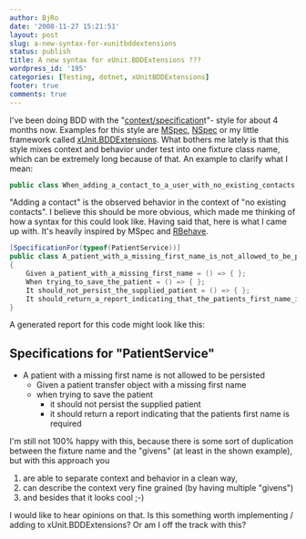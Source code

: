 ```yaml
---
author: BjRo
date: '2008-11-27 15:21:51'
layout: post
slug: a-new-syntax-for-xunitbddextensions
status: publish
title: A new syntax for xUnit.BDDExtensions ???
wordpress_id: '195'
categories: [Testing, dotnet, xUnitBDDExtensions]
footer: true
comments: true
---
```


I've been doing BDD with the "[context/specification](http://www.lostechies.com/blogs/colinjack/archive/2008/11/19/context-specification-available-frameworks-bdd.aspx)t"-
style for about 4 months now. Examples for this style are [MSpec](http://codebetter.com/blogs/aaron.jensen/archive/2008/09/02/mspec-v0-2.aspx),
[NSpec](http://nspec.tigris.org/) or my little framework called [xUnit.BDDExtensions](http://www.github.com/bjro/xunitbddextensions/).
What bothers me lately is that this style mixes context and behavior under test into one fixture class name, which can be extremely long
because of that. An example to clarify what I mean: 

``` csharp Context/Specification When/Then
public class When_adding_a_contact_to_a_user_with_no_existing_contacts { }
```

"Adding a contact" is the observed behavior in the context of "no existing contacts". I believe this should be more obvious, which
made me thinking of how a syntax for this could look like. Having said that, here is what I came up with. It's heavily inspired by MSpec and
[RBehave](http://dannorth.net/2007/06/introducing-rbehave). 

``` csharp Example for a new syntax
[SpecificationFor(typeof(PatientService))] 
public class A_patient_with_a_missing_first_name_is_not_allowed_to_be_persisted 
{
	Given a_patient_with_a_missing_first_name = () => { }; 
	When trying_to_save_the_patient = () => { }; 
	It should_not_persist_the_supplied_patient = () => { }; 
	It should_return_a_report_indicating_that_the_patients_first_name_is_required = () => { }; 
} 
```
A generated report for this code might look like this: 

Specifications for "PatientService"
--------------------------------------
-   A patient with a missing first name is not allowed to be persisted
    -   Given a patient transfer object with a missing first name
    -   when trying to save the patient
        -   it should not persist the supplied patient
        -   it should return a report indicating that the patients first name is required

I'm still not 100% happy with this, because there is some sort of duplication between the fixture name and the "givens" (at least in the
shown example), but with this approach you 

1.  are able to separate context and behavior in a clean way,
2.  can describe the context very fine grained (by having multiple
    "givens")
3.  and besides that it looks cool ;-)

I would like to hear opinions on that. Is this something worth implementing / adding to xUnit.BDDExtensions? Or am I off the track with this?
